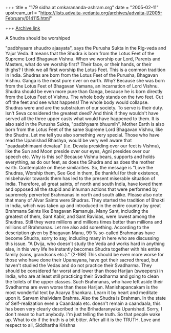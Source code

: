 +++
title = "179 sidha at omkarananda-ashram.org"
date = "2005-02-11"
upstream_url = "https://lists.advaita-vedanta.org/archives/advaita-l/2005-February/014115.html"

+++
[Archive link](https://lists.advaita-vedanta.org/archives/advaita-l/2005-February/014115.html)

A Shudra should be worshiped

"padbhyaam shuudro ajaayata", says the Purusha Sukta in the Rig-veda and
Yajur Veda. It means that the Shudra is born from the Lotus Feet of the
Supreme Lord Bhagavan Vishnu.
When we worship our Lord, Parents and Masters, what do we worship first?
Their face, or their hands, or their thighs? I think we all first worship
the Lotus Feet. This is a common tradition in India. Shudras are born from
the Lotus Feet of the Purusha, Bhagavan Vishnu.
Ganga is the most pure river on earth. Why? Because she was born from the
Lotus Feet of Bhagavan Vamana, an incarnation of Lord Vishnu. Shudra
should be even more pure than Ganga, because he is born directly from the
Lotus Feet of Vishnu.
The whole body stands on the two feet. Cut off the feet and see what
happens! The whole body would collapse. Shudras were and are the
substratum of our society. To serve is their duty. Isn't Seva considered
the greatest deed? And think if they wouldn't have served all the three
upper casts what would have happened to them.
It is also said in the Purusha Sukta, "padbhyaam bhuumih", Mother Earth is
also born from the Lotus Feet of the same Supreme Lord Bhagavan Vishnu,
like the Shudra.
Let me tell you also something very special. Those who have read the
Upanishad Bhashya, would be very well aware that "paadaabhimaani devataa"
(i.e. Devata presiding over our feet is Vishnu), like the Sun and Moon
preside over our eyes, Agni presides over our speech etc. Why is this so?
Because Vishnu bears, supports and holds everything, as do our feet, as
does the Shudra and as does the mother earth. Contemplate on these
similarities.
So, the message is "Love the Shudras, Worship them, See God in them, Be
thankful for their existence, misbehavior towards them has led to the
present miserable situation of India. Therefore, all great saints, of
north and south India, have loved them and opposed all the stupid and
inhuman actions that were performed by supremely perverted Brahmanas in
north and south alike.
Please also note that many of Alvar Saints were Shudras. They started the
tradition of Bhakti in India, which was taken up and introduced in the
entire country by great Brahmana Saints like Bhagavan Ramanuja. Many Sant,
including the greatest of them, Sant Kabir, and Sant Ravidas, were lowest
among the Shudras. Still they were millions and millions times better than
millions and millions of Brahmanas.
Let me also add something. According to the description given by Bhagavan
Manu, 99 % so-called Brahmanas have become Shudra, sorry to say, including
many in here who are discussing this issue.
"A Dvija, who doesn't study the Veda and works hard in anything else, in
this very life he instantly becomes Shudra together with his entire family
(sons, grandsons etc.)." (2-168)
This should be even more worse for those who have done their Upanayana,
have got their sacred thread, but haven't studied the Vedas and do not
practice their Svadharma. They should be considered far worst and lower
than those Harijan (sweepers) in India, who are at least still practicing
their Svadharma and going to clean the toilets of the upper classes. Such
Brahmanas, who have left aside their Svadharma are even worse than these
Harijan.
Manishapancakam is the most wonderful text by Acarya Shankara. Learn it by
heart and meditate upon it. Sarvam khalvidam Brahma. Also the Shudra is
Brahman. In the state of Self-realization even a Caandaala etc. doesn't
remain a caandaala, this has been very clearly described in the
Brihadaranyaka Upanishad.
Sorry, I don't mean to hurt anybody. I'm just telling the truth. So that
people wake up. What to do if the truth is a bit bitter. After all it is
the TRUTH.
Love and respect to all,
Siddhartha Krishna



